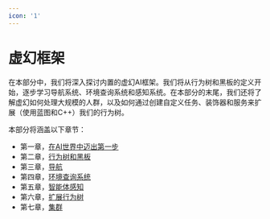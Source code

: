 ```yaml
---
icon: '1'
---
```


# 虚幻框架

在本部分中，我们将深入探讨内置的虚幻AI框架。我们将从行为树和黑板的定义开始，逐步学习导航系统、环境查询系统和感知系统。在本部分的末尾，我们还将了解虚幻如何处理大规模的人群，以及如何通过创建自定义任务、装饰器和服务来扩展（使用蓝图和C++）我们的行为树。

本部分将涵盖以下章节：

* 第一章，[在AI世界中迈出第一步](ta-ru-ren-gong-zhi-neng-shi-jie-de-di-yi-bu/)
* 第二章，[行为树和黑板](xing-wei-shu-he-hei-ban/)
* 第三章，[导航](dao-hang/)
* 第四章，[环境查询系统](huan-jing-cha-xun-xi-tong/)
* 第五章，[智能体感知](dai-li-ren-yi-shi/)
* 第六章，[扩展行为树](kuo-zhan-xing-wei-shu/)
* 第七章，[集群](ji-qun/)
